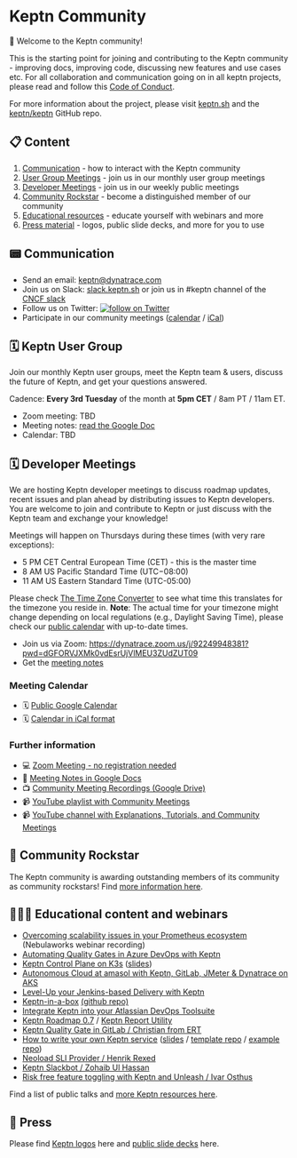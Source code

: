 # Keptn Community 

👋 Welcome to the Keptn community! 

This is the starting point for joining and contributing to the Keptn community - improving docs, improving code, discussing new features and use cases etc. For all collaboration and communication going on in all keptn projects, please read and follow this [Code of Conduct](./CODE_OF_CONDUCT.md).

For more information about the project, please visit [keptn.sh](https://keptn.sh) and the [keptn/keptn](https://github.com/keptn/keptn) GitHub repo.

## 📋 Content

1. [Communication](#-communication) - how to interact with the Keptn community
1. [User Group Meetings](#%EF%B8%8F-community-meetings) - join us in our monthly user group meetings
1. [Developer Meetings](#%EF%B8%8F-developer-meetings) - join us in our weekly public meetings
1. [Community Rockstar](#-community-rockstar) - become a distinguished member of our community
1. [Educational resources](#-educational-content-and-webinars) - educate yourself with webinars and more
1. [Press material](#-press) - logos, public slide decks, and more for you to use


## 📟 Communication

- Send an email: keptn@dynatrace.com
- Join us on Slack: [slack.keptn.sh](https://slack.keptn.sh) or join us in #keptn channel of the [CNCF slack](https://slack.cncf.io)
- Follow us on Twitter: <a href="https://twitter.com/intent/follow?screen_name=keptnProject">
  <img src="https://img.shields.io/twitter/follow/keptnProject.svg?style=social&logo=twitter"
      alt="follow on Twitter"></a>
- Participate in our community meetings ([calendar](https://calendar.google.com/calendar/embed?src=dynatrace.com_abjrh1ukf18ih477tb1ekag2ag%40group.calendar.google.com) / [iCal](https://calendar.google.com/calendar/ical/dynatrace.com_abjrh1ukf18ih477tb1ekag2ag%40group.calendar.google.com/public/basic.ics))

## 🗓️ Keptn User Group
Join our monthly Keptn user groups, meet the Keptn team & users, discuss the future of Keptn, and get your questions answered.

Cadence: **Every 3rd Tuesday** of the month at **5pm CET** / 8am PT / 11am ET.

- Zoom meeting: TBD
- Meeting notes: [read the Google Doc](https://docs.google.com/document/d/1Om9pj16hGKP_w2vUaH-7Cp0ffEIj-Oe3IezeVCpFYAM/edit)
- Calendar: TBD



## 🗓️ Developer Meetings 
<!--
First meeting on Monday, March 4, 2019, via [Zoom](https://dynatrace.zoom.us/j/451021860). From then on, this meeting was held on every other Monday until February 2020.
-->

We are hosting Keptn developer meetings to discuss roadmap updates, recent issues and plan ahead by distributing issues to Keptn developers. You are welcome to join and contribute to Keptn or just discuss with the Keptn team and exchange your knowledge!

Meetings will happen on Thursdays during these times (with very rare exceptions):
- 5 PM CET Central European Time (CET) - this is the master time
- 8 AM US Pacific Standard Time (UTC−08:00) 
- 11 AM US Eastern Standard Time (UTC-05:00)

Please check [The Time Zone Converter](https://www.thetimezoneconverter.com/?t=05:00pm&tz=Vienna) to see what time this translates for the timezone you reside in. 
**Note**: The actual time for your timezone might change depending on local regulations (e.g., Daylight Saving Time), please check our [public calendar](https://calendar.google.com/calendar/embed?src=dynatrace.com_abjrh1ukf18ih477tb1ekag2ag%40group.calendar.google.com) with up-to-date times.

- Join us via Zoom: https://dynatrace.zoom.us/j/92249948381?pwd=dGFORVJXMk0vdEsrUjVlMEU3ZUdZUT09 
- Get the [meeting notes](https://tinyurl.com/keptn-meeting-notes)


### Meeting Calendar

- 🗓️ [Public Google Calendar](https://calendar.google.com/calendar/embed?src=dynatrace.com_abjrh1ukf18ih477tb1ekag2ag%40group.calendar.google.com) 
- 🗓️ [Calendar in iCal format](https://calendar.google.com/calendar/ical/dynatrace.com_abjrh1ukf18ih477tb1ekag2ag%40group.calendar.google.com/public/basic.ics)

### Further information
- 💻 [Zoom Meeting - no registration needed](https://dynatrace.zoom.us/j/92249948381?pwd=dGFORVJXMk0vdEsrUjVlMEU3ZUdZUT09)
- 📃 [Meeting Notes in Google Docs](https://tinyurl.com/keptn-meeting-notes) 
- 📺 [Community Meeting Recordings (Google Drive)](https://drive.google.com/drive/folders/1nYaPPf7vygf_JInEA9q3YR90JUTWLCFl)
- 📹 [YouTube playlist with Community Meetings](https://www.youtube.com/playlist?list=PL6i801Rjt9DZLOPyNbHTDQur_QmMx98ak)
- 📹 [YouTube channel with Explanations, Tutorials, and Community Meetings](https://www.youtube.com/channel/UCHMn9HyAMeb81bRlaOuZyuQ/featured)

## 🚀 Community Rockstar

The Keptn community is awarding outstanding members of its community as community rockstars! 
Find [more information here](./community-rockstar.md).


## 👩🏻‍🏫 Educational content and webinars 

- [Overcoming scalability issues in your Prometheus ecosystem](https://www.youtube.com/watch?v=lZpknqQtoHI) (Nebulaworks webinar recording)
- [Automating Quality Gates in Azure DevOps with Keptn](https://www.youtube.com/watch?v=vgCizWLVsPc)
- [Keptn Control Plane on K3s](https://youtu.be/hx0NHj4u7ic) ([slides](https://docs.google.com/presentation/d/1eGT5MIa1R3RrMN3s_ZvVbOxM50bWbD3x/edit#slide=id.p1))
- [Autonomous Cloud at amasol with Keptn, GitLab, JMeter & Dynatrace on AKS](https://youtu.be/P5yxLWMboCg)
- [Level-Up your Jenkins-based Delivery with Keptn](https://youtu.be/VYRdirdjOAg)
- [Keptn-in-a-box](https://www.youtube.com/watch?v=A9ZYdih0anE) [(github repo)](https://github.com/keptn-sandbox/keptn-in-a-box) 
- [Integrate Keptn into your Atlassian DevOps Toolsuite](https://www.youtube.com/watch?v=wx9roK4AnCo&list=PL6i801Rjt9DZLOPyNbHTDQur_QmMx98ak&index=1) 
- [Keptn Roadmap 0.7](https://www.youtube.com/watch?v=i796F6FMc9U) / [Keptn Report Utility](https://www.youtube.com/watch?v=-EttWHMq9X0)
- [Keptn Quality Gate in GitLab / Christian from ERT](https://www.youtube.com/watch?v=0JAGg6oC4UA) 
- [How to write your own Keptn service](https://www.youtube.com/watch?v=rac87wyTj6I&list=PL6i801Rjt9DakR1wOVkSY-uSH2kMpBFKX&index=2&t=0s) ([slides](https://docs.google.com/presentation/d/1bRBHBKqojQ-mtn_LaBLXarxmhRzOmuG4C7W3g-XtWSE/edit?usp=sharing) / [template repo](https://github.com/keptn-sandbox/keptn-service-template-go) / [example repo](https://github.com/christian-kreuzberger-dtx/wget-test-service)) 
- [Neoload SLI Provider / Henrik Rexed](https://www.youtube.com/watch?v=_s2EcAq1RSE) 
- [Keptn Slackbot / Zohaib Ul Hassan](https://www.youtube.com/watch?v=4pOUbKRzgWg)
- [Risk free feature toggling with Keptn and Unleash / Ivar Osthus](https://www.youtube.com/watch?v=bDLxzzPgjJI) 

Find a list of public talks and [more Keptn resources here](./resources.md).

## 📖 Press

Please find [Keptn logos](./logos) here and [public slide decks](https://drive.google.com/drive/u/0/folders/1rOX1JQM0xM1ATNmCq1Ps4YrsKL7vmcI3) here.
